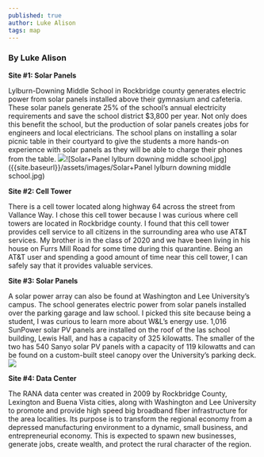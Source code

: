 ```yaml
---
published: true
author: Luke Alison
tags: map
---
```

### By Luke Alison

**Site #1: Solar Panels**

Lylburn-Downing Middle School in Rockbridge county generates electric power from solar panels installed above their gymnasium and cafeteria. These solar panels generate 25% of the school’s annual electricity requirements and save the school district $3,800 per year. Not only does this benefit the school, but the production of solar panels creates jobs for engineers and local electricians. The school plans on installing a solar picnic table in their courtyard to give the students a more hands-on experience with solar panels as they will be able to charge their phones from the table. 
![]({{site.baseurl}}/assets/images/Solar%2BPanel%20lylburn%20downing%20middle%20school.jpg)![Solar+Panel lylburn downing middle school.jpg]({{site.baseurl}}/assets/images/Solar+Panel lylburn downing middle school.jpg)


**Site #2: Cell Tower**

There is a cell tower located along highway 64 across the street from Vallance Way. I chose this cell tower because I was curious where cell towers are located in Rockbridge county. I found that this cell tower provides cell service to all citizens in the surrounding area who use AT&T services. My brother is in the class of 2020 and we have been living in his house on Furrs Mill Road for some time during this quarantine. Being an AT&T user and spending a good amount of time near this cell tower, I can safely say that it provides valuable services.

**Site #3: Solar Panels**

A solar power array can also be found at Washington and Lee University’s campus. The school generates electric power from solar panels installed over the parking garage and law school. I picked this site because being a student, I was curious to learn more about W&L’s energy use. 1,016 SunPower solar PV panels are installed on the roof of the las school building, Lewis Hall, and has a capacity of 325 kilowatts. The smaller of the two has 540 Sanyo solar PV panels with a capacity of 119 kilowatts and can be found on a custom-built steel canopy over the University’s parking deck.
![]({{site.baseurl}}/assets/images/Screen%20Shot%202020-05-14%20at%202.54.51%20PM.png)

**Site #4: Data Center**

The RANA data center was created in 2009 by Rockbridge County, Lexington and Buena Vista cities, along with Washington and Lee University to promote and provide high speed big broadband fiber infrastructure for the area localities. Its purpose is to transform the regional economy from a depressed manufacturing environment to a dynamic, small business, and entrepreneurial economy. This is expected to spawn new businesses, generate jobs, create wealth, and protect the rural character of the region.
